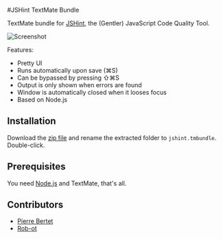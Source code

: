 #JSHint TextMate Bundle

TextMate bundle for [JSHint](http://jshint.com/), the (Gentler) JavaScript Code Quality Tool.

![Screenshot](https://github.com/downloads/fgnass/fgnass.github.com/jslint.png)

Features:

* Pretty UI
* Runs automatically upon save (⌘S)
* Can be bypassed by pressing ⇧⌘S
* Output is only shown when errors are found
* Window is automatically closed when it looses focus
* Based on Node.js

## Installation

Download the [zip file](http://github.com/fgnass/jslint.tmbundle/zipball/master) and rename the
extracted folder to `jshint.tmbundle`. Double-click.

## Prerequisites

You need [Node.js](http://nodejs.org/) and TextMate, that's all.

## Contributors

* [Pierre Bertet](https://github.com/bpierre/)
* [Rob-ot](https://github.com/Rob-ot/)
